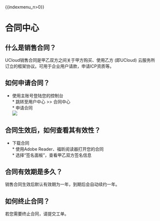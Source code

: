 {{indexmenu_n>0}}

# 合同中心

## 什么是销售合同？

UCloud销售合同是甲乙双方之间关于甲方购买、使用乙方 (即UCloud) 云服务所订立的框架协议。可用于企业用户请款，申请ICP资质等。

## 如何申请合同？

  - 使用主账号登陆您的控制台  
    \* 跳转至用户中心 \>\> 合同中心  
    \* 申请合同  
    ![](/charge/contract/screen_shot_2019-02-26_at_2.24.30_pm.png)

## 合同生效后，如何查看其有效性？

  - 下载合同  
    \* 使用Adobe Reader、福昕阅读器打开您的合同  
    \* 选择“签名面板”，查看甲乙双方签名信息

## 合同有效期是多久？

销售合同生效后默认有效期为一年，到期后会自动续约一年。

## 如何终止合同？

若您需要终止合同，请提交工单。
